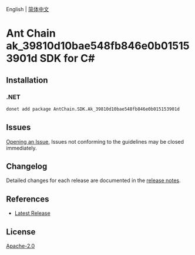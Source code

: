 English | [简体中文](README-CN.md)

# Ant Chain ak_39810d10bae548fb846e0b015153901d SDK for C#

## Installation

### .NET

```bash
donet add package AntChain.SDK.Ak_39810d10bae548fb846e0b015153901d
```

## Issues

[Opening an Issue](https://github.com/alipay/antchain-openapi-prod-sdk/issues/new), Issues not conforming to the guidelines may be closed immediately.

## Changelog

Detailed changes for each release are documented in the [release notes](./ChangeLog.md).

## References

* [Latest Release](https://github.com/alipay/antchain-openapi-prod-sdk/)

## License

[Apache-2.0](http://www.apache.org/licenses/LICENSE-2.0)
